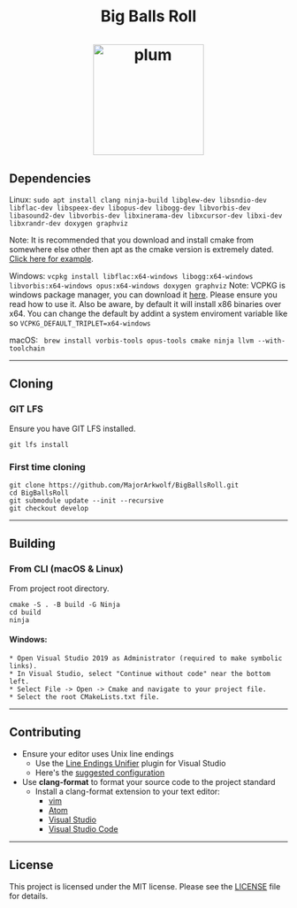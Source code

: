 <h1 align="center">
   Big Balls Roll
   <br>
   <br>
   <img src="https://i.imgur.com/xumKzG5.png" alt="plum" width="200"></a>
</h1>


## Dependencies
Linux: ```sudo apt install clang ninja-build libglew-dev libsndio-dev libflac-dev libspeex-dev libopus-dev libogg-dev libvorbis-dev libasound2-dev libvorbis-dev libxinerama-dev
libxcursor-dev libxi-dev libxrandr-dev doxygen graphviz```

Note: It is recommended that you download and install cmake from somewhere else other then apt as the cmake version is extremely dated. [Click here for example](https://askubuntu.com/questions/355565/how-do-i-install-the-latest-version-of-cmake-from-the-command-line). 

Windows: ```vcpkg install libflac:x64-windows libogg:x64-windows libvorbis:x64-windows opus:x64-windows doxygen graphviz```
Note: VCPKG is windows package manager, you can download it [here](https://github.com/microsoft/vcpkg). Please ensure you read how to use it. Also be aware, by default it will install x86 binaries over x64. You can change the default by addint a system enviroment variable like so ``VCPKG_DEFAULT_TRIPLET=x64-windows``

macOS: ``` brew install vorbis-tools opus-tools cmake ninja llvm --with-toolchain```
___
## Cloning
### GIT LFS
Ensure you have GIT LFS installed.
```
git lfs install
```
### First time cloning
``` 
git clone https://github.com/MajorArkwolf/BigBallsRoll.git
cd BigBallsRoll
git submodule update --init --recursive
git checkout develop
```
___
## Building
### From CLI (macOS & Linux)
From project root directory.
```
cmake -S . -B build -G Ninja
cd build
ninja
```

#### Windows:
    * Open Visual Studio 2019 as Administrator (required to make symbolic links).
    * In Visual Studio, select "Continue without code" near the bottom left.
    * Select File -> Open -> Cmake and navigate to your project file.
    * Select the root CMakeLists.txt file.
___
## Contributing
* Ensure your editor uses Unix line endings
    * Use the [Line Endings Unifier][leu-dl]
      plugin for Visual Studio
    * Here's the [suggested configuration][leu-config]
* Use **clang-format** to format your source code to the project standard
    * Install a clang-format extension to your text editor:
        * [vim][clang-format-vim]
        * [Atom][clang-format-atom]
        * [Visual Studio][clang-format-vs]
        * [Visual Studio Code][clang-format-vsc]
___
## License
This project is licensed under the MIT license. Please see the [LICENSE](LICENSE) file
for details.

[clang-format-vim]: https://github.com/rhysd/vim-clang-format
[clang-format-atom]: https://atom.io/packages/clang-format
[clang-format-vsc]: https://marketplace.visualstudio.com/items?itemName=xaver.clang-format
[clang-format-vs]: https://marketplace.visualstudio.com/items?itemName=mynkow.FormatdocumentonSave
[leu-config]: https://i.imgur.com/ZONPHau.png
[leu-dl]: https://marketplace.visualstudio.com/items?itemName=JakubBielawa.LineEndingsUnifier
[VS2019-dl]: https://visualstudio.microsoft.com/thank-you-downloading-visual-studio/?sku=Community&rel=16
[vcpkg-dl]: https://github.com/microsoft/vcpkg
[brew-dl]: https://brew.sh
